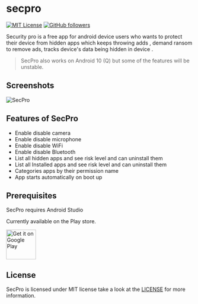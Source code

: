 # secpro 

[![MIT License](https://img.shields.io/badge/license-MIT-blue.svg)](https://opensource.org/licenses/MIT) 
[![GitHub followers](https://img.shields.io/github/followers/appcrafted?label=Follow&style=social)](https://github.com/appcrafted)

Security pro is a free app for android device users who wants to protect their device from hidden apps which keeps throwing adds , demand ransom to remove ads, tracks device's data being hidden in device .


> SecPro also works on Android 10 (Q) but some of the features will be unstable. 

## Screenshots

![SecPro](https://play-lh.googleusercontent.com/nsbMGKJkuatskvFZPwNC5Px8EMDvTfutEHC46DYcezAuwgv-eq4T5XH7fmPNXvT-gYg=w1600-h737 "SecPro in action")
## Features of SecPro 
* Enable disable camera
* Enable disable microphone
* Enable disable WiFi
* Enable disable Bluetooth
* List all hidden apps and see risk level and can uninstall them
* List all Installed apps and see risk level and can uninstall them
* Categories apps by their permission name
* App starts automatically on boot up 


## Prerequisites
SecPro requires Android Studio


Currently available on the Play store.

<a href='https://play.google.com/store/apps/details?id=com.securitypro.proapp&pcampaignid=MKT-Other-global-all-co-prtnr-py-PartBadge-Mar2515-1'><img alt='Get it on Google Play' src='https://play.google.com/intl/en_us/badges/images/generic/en_badge_web_generic.png' height='80px'/></a>


## License
SecPro is licensed under MIT license take a look at the [LICENSE](https://github.com/appcrafted/SecPro/blob/master/LICENSE) for more information.



